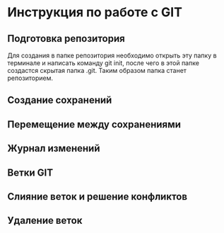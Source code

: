 # Инструкция по работе с GIT

## Подготовка репозитория
Для создания в папке репозитория необходимо открыть эту папку в терминале и написать команду git init, после чего в этой папке создастся скрытая папка .git. Таким образом папка станет репозиторием.
## Создание сохранений

## Перемещение между сохранениями

## Журнал изменений

## Ветки GIT

## Слияние веток и решение конфликтов

## Удаление веток